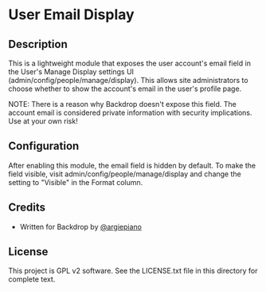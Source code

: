 # User Email Display

## Description

This is a lightweight module that exposes the user account's email field in the User's Manage Display settings UI (admin/config/people/manage/display). This allows site administrators to choose whether to show the account's email in the user's profile page. 

NOTE: There is a reason why Backdrop doesn't expose this field. The account email is considered private information with security implications. Use at your own risk!

## Configuration

After enabling this module, the email field is hidden by default. To make the field visible, visit admin/config/people/manage/display and change the setting to "Visible" in the Format column.

## Credits

 - Written for Backdrop by [@argiepiano](https://github.com/argiepiano)

## License

This project is GPL v2 software. See the LICENSE.txt file in this directory for
complete text.

